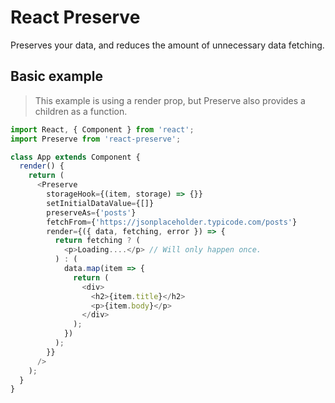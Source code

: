 # React Preserve

Preserves your data, and reduces the amount of unnecessary data fetching.

## Basic example

> This example is using a render prop, but Preserve also provides a children as a function.

```js
import React, { Component } from 'react';
import Preserve from 'react-preserve';

class App extends Component {
  render() {
    return (
      <Preserve
        storageHook={(item, storage) => {}}
        setInitialDataValue={[]}
        preserveAs={'posts'}
        fetchFrom={'https://jsonplaceholder.typicode.com/posts'}
        render={({ data, fetching, error }) => {
          return fetching ? (
            <p>Loading....</p> // Will only happen once.
          ) : (
            data.map(item => {
              return (
                <div>
                  <h2>{item.title}</h2>
                  <p>{item.body}</p>
                </div>
              );
            })
          );
        }}
      />
    );
  }
}
```
